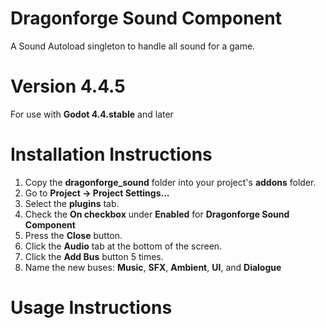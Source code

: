 # Dragonforge Sound Component
A Sound Autoload singleton to handle all sound for a game.
# Version 4.4.5
For use with **Godot 4.4.stable** and later
# Installation Instructions
1. Copy the **dragonforge_sound** folder into your project's **addons** folder.
2. Go to **Project -> Project Settings...**
3. Select the **plugins** tab.
4. Check the **On checkbox** under **Enabled** for **Dragonforge Sound Component**
5. Press the **Close** button.
6. Click the **Audio** tab at the bottom of the screen.
7. Click the **Add Bus** button 5 times.
8. Name the new buses: **Music**, **SFX**, **Ambient**, **UI**, and **Dialogue**
# Usage Instructions
